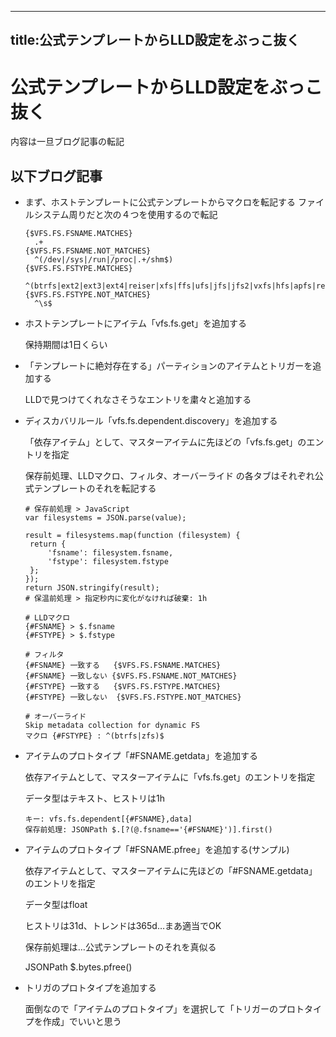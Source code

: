 
---
title:公式テンプレートからLLD設定をぶっこ抜く
---
# 公式テンプレートからLLD設定をぶっこ抜く

内容は一旦ブログ記事の転記


## 以下ブログ記事

- まず、ホストテンプレートに公式テンプレートからマクロを転記する
  ファイルシステム周りだと次の４つを使用するので転記
  ```
  {$VFS.FS.FSNAME.MATCHES}
    .+
  {$VFS.FS.FSNAME.NOT_MATCHES}
    ^(/dev|/sys|/run|/proc|.+/shm$)
  {$VFS.FS.FSTYPE.MATCHES}
    ^(btrfs|ext2|ext3|ext4|reiser|xfs|ffs|ufs|jfs|jfs2|vxfs|hfs|apfs|refs|ntfs|fat32|zfs)$
  {$VFS.FS.FSTYPE.NOT_MATCHES}
    ^\s$
  ```
- ホストテンプレートにアイテム「vfs.fs.get」を追加する
  
  保持期間は1日くらい
- 「テンプレートに絶対存在する」パーティションのアイテムとトリガーを追加する
  
  LLDで見つけてくれなさそうなエントリを粛々と追加する
- ディスカバリルール「vfs.fs.dependent.discovery」を追加する
  
  「依存アイテム」として、マスターアイテムに先ほどの「vfs.fs.get」のエントリを指定
  
   保存前処理、LLDマクロ、フィルタ、オーバーライド の各タブはそれぞれ公式テンプレートのそれを転記する
   ```
   # 保存前処理 > JavaScript
   var filesystems = JSON.parse(value);
   
   result = filesystems.map(function (filesystem) {
   	return {
  		'fsname': filesystem.fsname,
		'fstype': filesystem.fstype
	};
   });
   return JSON.stringify(result);
   # 保温前処理 > 指定秒内に変化がなければ破棄: 1h
   ```
   ```
   # LLDマクロ
   {#FSNAME} > $.fsname
   {#FSTYPE} > $.fstype
   ```
   ```
   # フィルタ
   {#FSNAME} 一致する   {$VFS.FS.FSNAME.MATCHES}
   {#FSNAME} 一致しない {$VFS.FS.FSNAME.NOT_MATCHES}
   {#FSTYPE} 一致する   {$VFS.FS.FSTYPE.MATCHES}
   {#FSTYPE} 一致しない  {$VFS.FS.FSTYPE.NOT_MATCHES}
   ```
   ```
   # オーバーライド
   Skip metadata collection for dynamic FS
   マクロ {#FSTYPE} : ^(btrfs|zfs)$
   ```
- アイテムのプロトタイプ「#FSNAME.getdata」を追加する
   
   依存アイテムとして、マスターアイテムに「vfs.fs.get」のエントリを指定
   
   データ型はテキスト、ヒストリは1h
   ```
   キー: vfs.fs.dependent[{#FSNAME},data]
   保存前処理: JSONPath $.[?(@.fsname=='{#FSNAME}')].first()
   ```
- アイテムのプロトタイプ「#FSNAME.pfree」を追加する(サンプル)
  
  依存アイテムとして、マスターアイテムに先ほどの「#FSNAME.getdata」のエントリを指定
  
  データ型はfloat
  
  ヒストリは31d、トレンドは365d…まあ適当でOK
  
  保存前処理は…公式テンプレートのそれを真似る
  
    JSONPath $.bytes.pfree()
- トリガのプロトタイプを追加する
  
  面倒なので「アイテムのプロトタイプ」を選択して「トリガーのプロトタイプを作成」でいいと思う